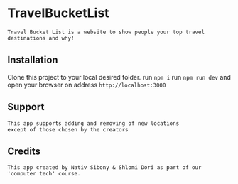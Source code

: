# TravelBucketList

    Travel Bucket List is a website to show people your top travel destinations and why!

## Installation

Clone this project to your local desired folder.
run `npm i`
run `npm run dev`
and open your browser on address `http://localhost:3000`

## Support

    This app supports adding and removing of new locations
    except of those chosen by the creators

## Credits

    This app created by Nativ Sibony & Shlomi Dori as part of our 'computer tech' course.
